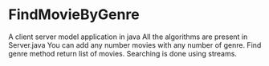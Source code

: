 # FindMovieByGenre
A client server model application in java
All the algorithms are present in Server.java
You can add any number movies with any number of genre.
Find genre method return list of movies.
Searching is done using streams.
